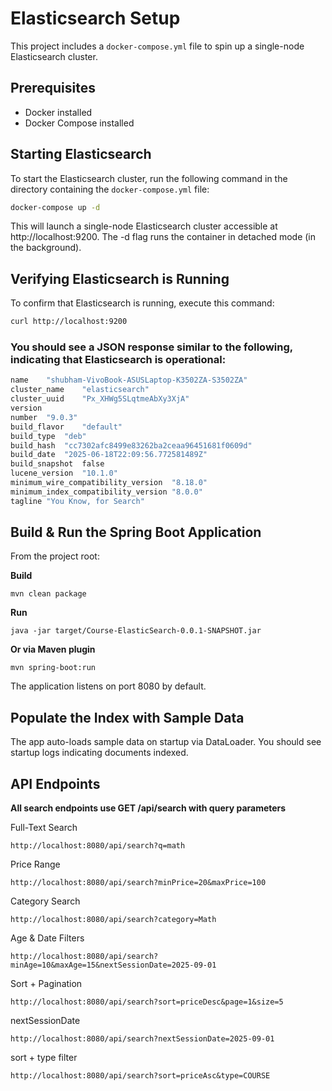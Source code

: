 # Elasticsearch Setup

This project includes a `docker-compose.yml` file to spin up a single-node Elasticsearch cluster.

## Prerequisites

- Docker installed
- Docker Compose installed

## Starting Elasticsearch

To start the Elasticsearch cluster, run the following command in the directory containing the `docker-compose.yml` file:

```bash
docker-compose up -d
```
This will launch a single-node Elasticsearch cluster accessible at http://localhost:9200. The -d flag runs the container in detached mode (in the background).

## Verifying Elasticsearch is Running

To confirm that Elasticsearch is running, execute this command:
```bash
curl http://localhost:9200
```
### You should see a JSON response similar to the following, indicating that Elasticsearch is operational:
```bash
name	"shubham-VivoBook-ASUSLaptop-K3502ZA-S3502ZA"
cluster_name	"elasticsearch"
cluster_uuid	"Px_XHWg5SLqtmeAbXy3XjA"
version	
number	"9.0.3"
build_flavor	"default"
build_type	"deb"
build_hash	"cc7302afc8499e83262ba2ceaa96451681f0609d"
build_date	"2025-06-18T22:09:56.772581489Z"
build_snapshot	false
lucene_version	"10.1.0"
minimum_wire_compatibility_version	"8.18.0"
minimum_index_compatibility_version	"8.0.0"
tagline	"You Know, for Search"
```
## Build & Run the Spring Boot Application
From the project root:

 **Build**
 ```
mvn clean package
```
 **Run**
```
java -jar target/Course-ElasticSearch-0.0.1-SNAPSHOT.jar
```
 **Or via Maven plugin**
 ```
mvn spring-boot:run
```
The application listens on port 8080 by default.

## Populate the Index with Sample Data
The app auto-loads sample data on startup via DataLoader. You should see startup logs indicating documents indexed.

## API Endpoints
**All search endpoints use GET /api/search with query parameters**

Full-Text Search
```
http://localhost:8080/api/search?q=math
```
Price Range
```
http://localhost:8080/api/search?minPrice=20&maxPrice=100
```
Category Search
```
http://localhost:8080/api/search?category=Math
```
Age & Date Filters
```
http://localhost:8080/api/search?minAge=10&maxAge=15&nextSessionDate=2025-09-01
```
Sort + Pagination
```
http://localhost:8080/api/search?sort=priceDesc&page=1&size=5
```
nextSessionDate
```
http://localhost:8080/api/search?nextSessionDate=2025-09-01
```
sort + type filter
```
http://localhost:8080/api/search?sort=priceAsc&type=COURSE
```
